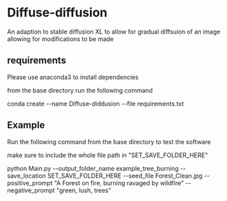# Diffuse-diffusion
An adaption to stable diffusion XL to allow for gradual diffsuion of an image allowing for modifications to be made 

## requirements
Please use anaconda3 to install dependencies 

from the base directory run the following command

conda create --name Diffuse-diddusion --file requirements.txt

## Example

Run the following command from the base directory to test the software

make sure to include the whole file path in "SET_SAVE_FOLDER_HERE"

python Main.py --output_folder_name example_tree_burning --save_location SET_SAVE_FOLDER_HERE --seed_file Forest_Clean.jpg --positive_prompt "A Forest on fire, burning ravaged by wildfire" --negative_prompt "green, lush, trees"
